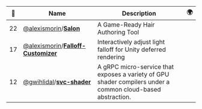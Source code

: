 |:star2: | Name | Description | 🌍|
|---|---|---|---|
|22|[@alexismorin](https://github.com/alexismorin)/[**Salon**](https://github.com/alexismorin/Salon)|A Game-Ready Hair Authoring Tool||
|17|[@alexismorin](https://github.com/alexismorin)/[**Falloff-Customizer**](https://github.com/alexismorin/Falloff-Customizer)|Interactively adjust light falloff for Unity deferred rendering||
|12|[@gwihlidal](https://github.com/gwihlidal)/[**svc-shader**](https://github.com/gwihlidal/svc-shader)|A gRPC micro-service that exposes a variety of GPU shader compilers under a common cloud-based abstraction.||

